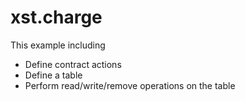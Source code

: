 # xst.charge

This example including

- Define contract actions
- Define a table
- Perform read/write/remove operations on the table

